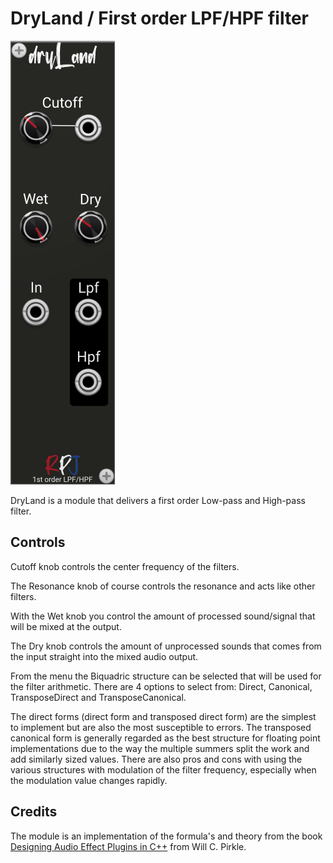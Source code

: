 # DryLand / First order LPF/HPF filter <a name="easter"></a>
![dryland image](./dryland.png)

DryLand is a module that delivers a first order Low-pass and High-pass filter. 

## Controls
Cutoff knob controls the center frequency of the filters.

The Resonance knob of course controls the resonance and acts like other filters. 

With the Wet knob you control the amount of processed sound/signal that will be mixed at the output.

The Dry knob controls the amount of unprocessed sounds that comes from the input straight into the mixed audio output.

From the menu the Biquadric structure can be selected that will be used for the filter arithmetic. There are 4 options to select from: Direct, Canonical, TransposeDirect and TransposeCanonical.

The direct forms (direct form and transposed direct form) are the simplest to implement but are also the  most susceptible to errors. The transposed canonical form is generally regarded as the best structure 
for floating point implementations due to the way the multiple summers split the work and add similarly sized values. There are also pros and cons with using the various structures with modulation  of the filter frequency, especially when the modulation value changes rapidly. 

## Credits
The module is an implementation of the formula's and theory from the book [Designing Audio Effect Plugins in C++](https://www.amazon.co.uk/Designing-Software-Synthesizer-Plugins-Audio/dp/0367510464) from Will C. Pirkle.